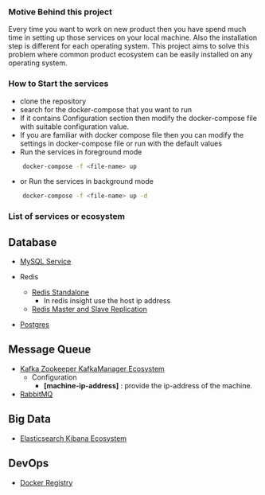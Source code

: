 ### Motive Behind this project

 Every time you want to work on new product then you have spend much time in setting up those services on your local machine.
Also the installation step is different for each operating system. 
This project aims to solve this problem where common product ecosystem can be easily installed on any operating system.

### How to Start the services

- clone the repository
- search for the docker-compose that you want to run
- If it contains Configuration section then modify the docker-compose file with suitable configuration value.
- If you are familiar with docker compose file then you can modify the settings in docker-compose file or run with the default values
- Run the services in foreground mode

```bash
    docker-compose -f <file-name> up 
```

- or Run the services in background mode

```bash
    docker-compose -f <file-name> up -d
```

### List of services or ecosystem


## Database

- [MySQL Service](https://github.com/self-tuts/awesome-docker-compose/blob/master/mysql/mysql-5.7-docker-compose.yml)
- Redis
  - [Redis Standalone](https://github.com/self-tuts/awesome-docker-compose/blob/master/redis/redis-docker-compose.yml)
    - In redis insight use the host ip address
  - [Redis Master and Slave Replication](https://github.com/self-tuts/awesome-docker-compose/blob/master/redis/redis-master-slave-replication-docker-compose.yml)

- [Postgres](https://github.com/self-tuts/awesome-docker-compose/blob/master/database/postgres/postgres.yml)


## Message Queue

- [Kafka Zookeeper KafkaManager Ecosystem](https://github.com/self-tuts/awesome-docker-compose/blob/master/ecosystem/kafka-zookeeper-kafkamanager-docker-compose.yml)
  - Configuration
    - **[machine-ip-address]** : provide the ip-address of the machine.
- [RabbitMQ](https://github.com/self-tuts/awesome-docker-compose/blob/master/rabbitmq/rabbitmq-docker-compose.yml)

## Big Data

- [Elasticsearch Kibana Ecosystem](https://github.com/self-tuts/awesome-docker-compose/blob/master/ecosystem/elasticsearch-kibana-docker-compose.yml)



## DevOps

- [Docker Registry](https://github.com/self-tuts/awesome-docker-compose/blob/master/docker-registry/docker-registry-compose.yml)


